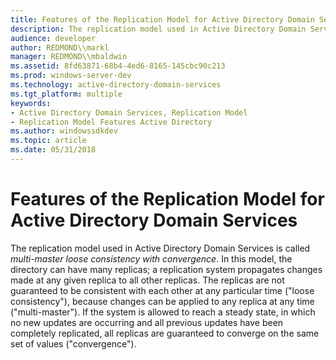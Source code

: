 ```yaml
---
title: Features of the Replication Model for Active Directory Domain Services
description: The replication model used in Active Directory Domain Services is called multi-master loose consistency with convergence.
audience: developer
author: REDMOND\\markl
manager: REDMOND\\mbaldwin
ms.assetid: 8fd63871-68b4-4ed6-8165-145cbc90c213
ms.prod: windows-server-dev
ms.technology: active-directory-domain-services
ms.tgt_platform: multiple
keywords:
- Active Directory Domain Services, Replication Model
- Replication Model Features Active Directory
ms.author: windowssdkdev
ms.topic: article
ms.date: 05/31/2018
---
```


# Features of the Replication Model for Active Directory Domain Services

The replication model used in Active Directory Domain Services is called *multi-master loose consistency with convergence*. In this model, the directory can have many replicas; a replication system propagates changes made at any given replica to all other replicas. The replicas are not guaranteed to be consistent with each other at any particular time ("loose consistency"), because changes can be applied to any replica at any time ("multi-master"). If the system is allowed to reach a steady state, in which no new updates are occurring and all previous updates have been completely replicated, all replicas are guaranteed to converge on the same set of values ("convergence").

 

 




